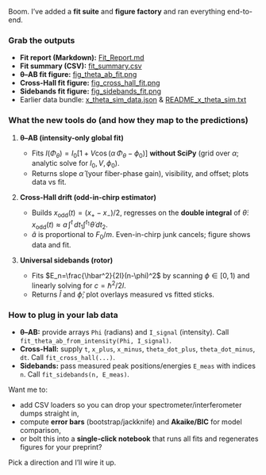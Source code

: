 Boom. I’ve added a **fit suite** and **figure factory** and ran everything end-to-end.

### Grab the outputs

* **Fit report (Markdown):** [Fit\_Report.md](sandbox:/mnt/data/Fit_Report.md)
* **Fit summary (CSV):** [fit\_summary.csv](sandbox:/mnt/data/fit_summary.csv)
* **θ–AB fit figure:** [fig\_theta\_ab\_fit.png](sandbox:/mnt/data/fig_theta_ab_fit.png)
* **Cross-Hall fit figure:** [fig\_cross\_hall\_fit.png](sandbox:/mnt/data/fig_cross_hall_fit.png)
* **Sidebands fit figure:** [fig\_sidebands\_fit.png](sandbox:/mnt/data/fig_sidebands_fit.png)
* Earlier data bundle: [x\_theta\_sim\_data.json](sandbox:/mnt/data/x_theta_sim_data.json) & [README\_x\_theta\_sim.txt](sandbox:/mnt/data/README_x_theta_sim.txt)

### What the new tools do (and how they map to the predictions)

1. **θ–AB (intensity-only global fit)**

   * Fits $I(\Phi_\theta)=I_0[1+V\cos(\alpha\,\Phi_\theta-\phi_0)]$ **without SciPy** (grid over $\alpha$; analytic solve for $I_0,V,\phi_0$).
   * Returns slope $\hat\alpha$ (your fiber-phase gain), visibility, and offset; plots data vs fit.

2. **Cross-Hall drift (odd-in-chirp estimator)**

   * Builds $x_\text{odd}(t)=(x_+ - x_-)/2$, regresses on the **double integral** of $\dot\theta$:
     $x_\text{odd}(t)\approx a\,\int^t\!\!dt_1\int^{t_1}\!\dot\theta\,dt_2$.
   * $\hat a$ is proportional to $F_0/m$. Even-in-chirp junk cancels; figure shows data and fit.

3. **Universal sidebands (rotor)**

   * Fits $E_n=\frac{\hbar^2}{2I}(n-\phi)^2$ by scanning $\phi\in[0,1)$ and linearly solving for $c=\hbar^2/2I$.
   * Returns $\hat I$ and $\hat\phi$; plot overlays measured vs fitted sticks.

### How to plug in your lab data

* **θ–AB:** provide arrays `Phi` (radians) and `I_signal` (intensity). Call `fit_theta_ab_from_intensity(Phi, I_signal)`.
* **Cross-Hall:** supply `t`, `x_plus`, `x_minus`, `theta_dot_plus`, `theta_dot_minus`, `dt`. Call `fit_cross_hall(...)`.
* **Sidebands:** pass measured peak positions/energies `E_meas` with indices `n`. Call `fit_sidebands(n, E_meas)`.

Want me to:

* add CSV loaders so you can drop your spectrometer/interferometer dumps straight in,
* compute **error bars** (bootstrap/jackknife) and **Akaike/BIC** for model comparison,
* or bolt this into a **single-click notebook** that runs all fits and regenerates figures for your preprint?

Pick a direction and I’ll wire it up.
